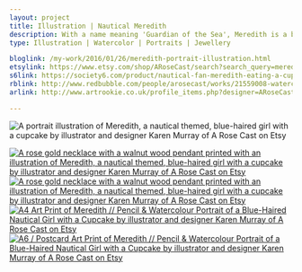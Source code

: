 ```yaml
---
layout: project
title: Illustration | Nautical Meredith
description: With a name meaning 'Guardian of the Sea', Meredith is a blue haired, ocean and cupcake loving girl who likes to accessorise with anchor necklaces and striped breton tops. As well as releasing this illustration as a print, I have turned it into a piece of rose gold necklace with a printed walnut wood pendant.
type: Illustration | Watercolor | Portraits | Jewellery

bloglink: /my-work/2016/01/26/meredith-portrait-illustration.html
etsylink: https://www.etsy.com/shop/ARoseCast/search?search_query=meredith
s6link: https://society6.com/product/nautical-fan-meredith-eating-a-cupcake_print#1=45
rblink: http://www.redbubble.com/people/arosecast/works/21559008-watercolour-illustration-of-blue-haired-nautical-meredith-with-a-cupcake
arlink: http://www.artrookie.co.uk/profile_items.php?designer=ARoseCast&design=8192

---
```


![A portrait illustration of Meredith, a nautical themed, blue-haired girl with a cupcake by illustrator and designer Karen Murray of A Rose Cast on Etsy](/assets/folio/portraits/portrait-illustration-meredith.jpg "A portrait illustration of Meredith, a nautical themed, blue-haired girl with a cupcake by illustrator and designer Karen Murray of A Rose Cast on Etsy")

<div class="row">
    <div class="col-md-6">
        <a href="https://www.etsy.com/listing/257821751/rose-gold-walnut-wood-pendant-necklace" title="A rose gold necklace with a walnut wood pendant printed with an illustration of Meredith, a nautical themed, blue-haired girl with a cupcake by illustrator and designer Karen Murray of A Rose Cast on Etsy"><img src="/assets/blog/2016-01/necklace-nautical-meredith.jpg" alt="A rose gold necklace with a walnut wood pendant printed with an illustration of Meredith, a nautical themed, blue-haired girl with a cupcake by illustrator and designer Karen Murray of A Rose Cast on Etsy" title="A rose gold necklace with a walnut wood pendant printed with an illustration of Meredith, a nautical themed, blue-haired girl with a cupcake by illustrator and designer Karen Murray of @arosecast on Etsy"></a>
    </div>
    <div class="col-md-6">
        <a href="https://www.etsy.com/listing/257821751/rose-gold-walnut-wood-pendant-necklace" title="A rose gold necklace with a walnut wood pendant printed with an illustration of Meredith, a nautical themed, blue-haired girl with a cupcake by illustrator and designer Karen Murray of A Rose Cast on Etsy"><img src="/assets/shop/necklace/necklace-meredith-004.jpg" alt="A rose gold necklace with a walnut wood pendant printed with an illustration of Meredith, a nautical themed, blue-haired girl with a cupcake by illustrator and designer Karen Murray of A Rose Cast on Etsy" title="A rose gold necklace with a walnut wood pendant printed with an illustration of Meredith, a nautical themed, blue-haired girl with a cupcake by illustrator and designer Karen Murray of @arosecast on Etsy"></a>
    </div>
</div>

<div class="row">
    <div class="col-md-6">
        <a href="https://www.etsy.com/listing/257820515/meredith-a4-print-of-a-pencil" title="A4 Art Print of Meredith // Pencil &amp; Watercolour Portrait of a Blue-Haired Nautical Girl with a Cupcake by illustrator and designer Karen Murray of A Rose Cast on Etsy"><img src="/assets/blog/2016-01/a4-print-portrait-illustration-meredith.jpg" alt="A4 Art Print of Meredith // Pencil &amp; Watercolour Portrait of a Blue-Haired Nautical Girl with a Cupcake by illustrator and designer Karen Murray of A Rose Cast on Etsy" title="A4 Art Print of Meredith // Pencil &amp; Watercolour Portrait of a Blue-Haired Nautical Girl with a Cupcake by illustrator and designer Karen Murray of @arosecast on Etsy"></a>
    </div>
    <div class="col-md-6">
        <a href="https://www.etsy.com/listing/267621317/watercolor-portrait-illustration-a6" title="A6 / Postcard Art Print of Meredith // Pencil &amp; Watercolour Portrait of a Blue-Haired Nautical Girl with a Cupcake by illustrator and designer Karen Murray of A Rose Cast on Etsy"><img src="/assets/blog/2016-01/a6-postcard-print-portrait-illustration-meredith.jpg" alt="A6 / Postcard Art Print of Meredith // Pencil &amp; Watercolour Portrait of a Blue-Haired Nautical Girl with a Cupcake by illustrator and designer Karen Murray of A Rose Cast on Etsy" title="A6 / Postcard Art Print of Meredith // Pencil &amp; Watercolour Portrait of a Blue-Haired Nautical Girl with a Cupcake by illustrator and designer Karen Murray of @arosecast on Etsy"></a>
    </div>
</div>